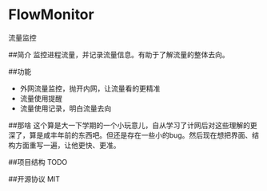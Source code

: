 FlowMonitor
===========

流量监控

##简介
监控进程流量，并记录流量信息。有助于了解流量的整体去向。

##功能
- 外网流量监控，抛开内网，让流量看的更精准
- 流量使用提醒
- 流量使用记录，明白流量去向

##那啥
这个算是大一下学期的一个小玩意儿，自从学习了计网后对这些理解的更深了，算是咸丰年前的东西吧。但还是存在一些小的bug。然后现在想把界面、结构方面重写一遍，让他更快、更准。

##项目结构
TODO

##开源协议
MIT
